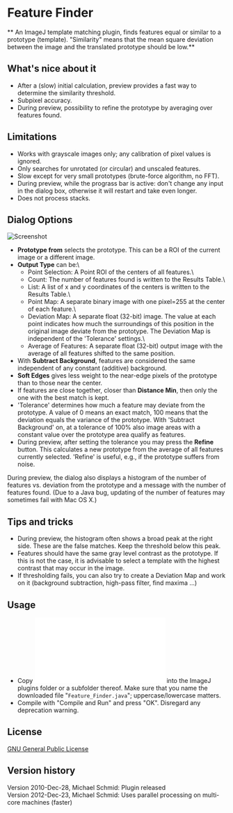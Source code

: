 # Feature Finder

\*\* An ImageJ template matching plugin, finds features equal or similar
to a prototype (template). \"Similarity\" means that the mean square
deviation between the image and the translated prototype should be
low.\*\*

## What\'s nice about it

-   After a (slow) initial calculation, preview provides a fast way to
    determine the similarity threshold.
-   Subpixel accuracy.
-   During preview, possibility to refine the prototype by averaging
    over features found.

## Limitations

-   Works with grayscale images only; any calibration of pixel values is
    ignored.
-   Only searches for unrotated (or circular) and unscaled features.
-   Slow except for very small prototypes (brute-force algorithm, no
    FFT).
-   During preview, while the prograss bar is active: don\'t change any
    input in the dialog box, otherwise it will restart and take even
    longer.
-   Does not process stacks.

## Dialog Options

![Screenshot](/plugin/analysis/feature_finder/feature_finder_screenshot.jpg)

-   **Prototype from** selects the prototype. This can be a ROI of the
    current image or a different image.
-   **Output Type** can be:\
    - Point Selection: A Point ROI of the centers of all features.\
    - Count: The number of features found is written to the Results
    Table.\
    - List: A list of x and y coordinates of the centers is written to
    the Results Table.\
    - Point Map: A separate binary image with one pixel=255 at the
    center of each feature.\
    - Deviation Map: A separate float (32-bit) image. The value at each
    point indicates how much the surroundings of this position in the
    original image deviate from the prototype. The Deviation Map is
    independent of the \'Tolerance\' settings.\
    - Average of Features: A separate float (32-bit) output image with
    the average of all features shifted to the same position.
-   With **Subtract Background**, features are considered the same
    independent of any constant (additive) background.
-   **Soft Edges** gives less weight to the near-edge pixels of the
    prototype than to those near the center.
-   If features are close together, closer than **Distance Min**, then
    only the one with the best match is kept.
-   \'Tolerance\' determines how much a feature may deviate from the
    prototype. A value of 0 means an exact match, 100 means that the
    deviation equals the variance of the prototype. With \'Subtract
    Background\' on, at a tolerance of 100% also image areas with a
    constant value over the prototype area qualify as features.
-   During preview, after setting the tolerance you may press the
    **Refine** button. This calculates a new prototype from the average
    of all features currently selected. \'Refine\' is useful, e.g., if
    the prototype suffers from noise.

During preview, the dialog also displays a histogram of the number of
features vs. deviation from the prototype and a message with the number
of features found. (Due to a Java bug, updating of the number of
features may sometimes fail with Mac OS X.)

## Tips and tricks

-   During preview, the histogram often shows a broad peak at the right
    side. These are the false matches. Keep the threshold below this
    peak.
-   Features should have the same gray level contrast as the prototype.
    If this is not the case, it is advisable to select a template with
    the highest contrast that may occur in the image.
-   If thresholding fails, you can also try to create a Deviation Map
    and work on it (background subtraction, high-pass filter, find
    maxima \...)

## Usage

-   Copy
    ![Feature_Finder.java](/plugin/analysis/feature_finder/feature_finder.java)
    into the ImageJ plugins folder or a subfolder thereof. Make sure
    that you name the downloaded file "`Feature_Finder.java`";
    uppercase/lowercase matters.
-   Compile with "Compile and Run" and press "OK". Disregard any
    deprecation warning.

## License

[GNU General Public License](http://www.gnu.org/licenses/gpl.html)

## Version history

Version 2010-Dec-28, Michael Schmid: Plugin released\
Version 2012-Dec-23, Michael Schmid: Uses parallel processing on
multi-core machines (faster)
